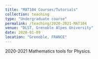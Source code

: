 ```yaml
---
title: "MAT104 Courses/Tutorials"
collection: teaching
type: "Undergraduate course"
permalink: /teaching/2020-2021-MAT104
venue: "DLST, Grenoble Alpes University"
date: 2020-01-09
location: "Grenoble, FRANCE"
---
```

2020-2021
Mathematics tools for Physics. 

